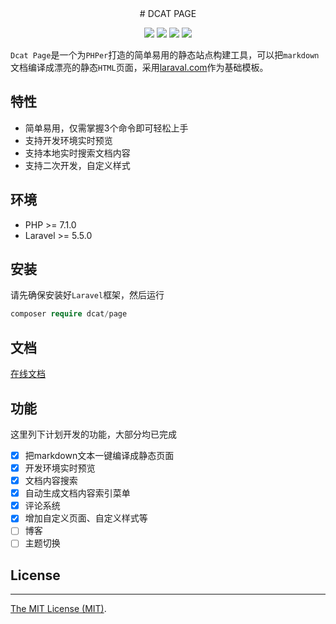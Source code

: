<div align="center">
# DCAT PAGE

<p>
    <a href="https://github.com/jqhph/dcat-page/blob/master/LICENSE"><img src="https://img.shields.io/badge/license-MIT-7389D8.svg?style=flat" ></a>
    <a href="https://github.com/jqhph/dcat-page/releases" ><img src="https://img.shields.io/github/release/jqhph/dcat-page.svg?color=4099DE" /></a> 
    <a href="https://packagist.org/packages/dcat/page"><img src="https://img.shields.io/packagist/dt/dcat/page.svg?color=" /></a> 
    <a><img src="https://img.shields.io/badge/php-7.1+-59a9f8.svg?style=flat" /></a> 
</p>

</div>

`Dcat Page`是一个为`PHPer`打造的简单易用的静态站点构建工具，可以把`markdown`文档编译成漂亮的静态`HTML`页面，采用[laraval.com](https://github.com/laravel/laravel.com)作为基础模板。


## 特性

+ 简单易用，仅需掌握3个命令即可轻松上手
+ 支持开发环境实时预览
+ 支持本地实时搜索文档内容
+ 支持二次开发，自定义样式


## 环境
 - PHP >= 7.1.0
 - Laravel >= 5.5.0

## 安装

请先确保安装好`Laravel`框架，然后运行

```php
composer require dcat/page
```

## 文档

[在线文档](https://jqhph.github.io/dcat-page/)


## 功能

这里列下计划开发的功能，大部分均已完成

- [x] 把markdown文本一键编译成静态页面
- [x] 开发环境实时预览
- [x] 文档内容搜索
- [x] 自动生成文档内容索引菜单
- [x] 评论系统
- [x] 增加自定义页面、自定义样式等
- [ ] 博客
- [ ] 主题切换

## License
------------
[The MIT License (MIT)](LICENSE).